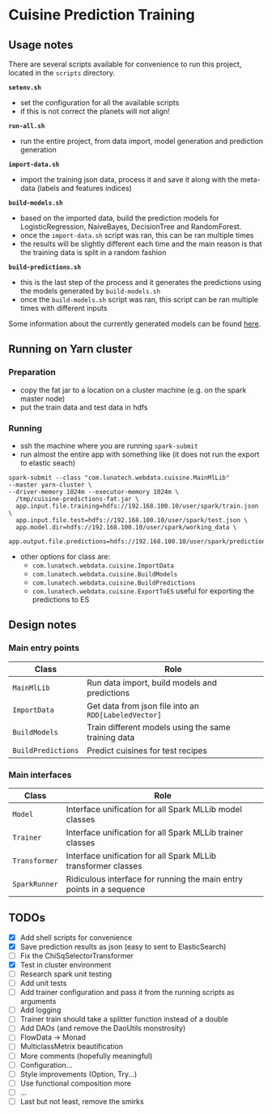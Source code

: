 # Cuisine Prediction Training

## Usage notes

There are several scripts available for convenience to run this project, located in the `scripts` directory.

**`setenv.sh`**
- set the configuration for all the available scripts
- if this is not correct the planets will not align!

**`run-all.sh`**
- run the entire project, from data import, model generation and prediction generation

**`import-data.sh`**
- import the training json data, process it and save it along with the meta-data (labels and features indices)

**`build-models.sh`**
- based on the imported data, build the prediction models for LogisticRegression, NaiveBayes, DecisionTree and RandomForest.
- once the `import-data.sh` script was ran, this can be ran multiple times
- the results will be slightly different each time and the main reason is that the training data is split in a random fashion

**`build-predictions.sh`**
- this is the last step of the process and it generates the predictions using the models generated by `build-models.sh`
- once the `build-models.sh` script was ran, this script can be ran multiple times with different inputs

Some information about the currently generated models can be found [here](./docs/data_analysis_notes.md).

## Running on Yarn cluster

### Preparation
- copy the fat jar to a location on a cluster machine (e.g. on the spark master node)
- put the train data and test data in hdfs

### Running
- ssh the machine where you are running `spark-submit`
- run almost the entire app with something like (it does not run the export to elastic seach)

```
spark-submit --class "com.lunatech.webdata.cuisine.MainMlLib"
--master yarn-cluster \
--driver-memory 1024m --executor-memory 1024m \
  /tmp/cuisine-predictions-fat.jar \
  app.input.file.training=hdfs://192.168.100.10/user/spark/train.json \
  app.input.file.test=hdfs://192.168.100.10/user/spark/test.json \
  app.model.dir=hdfs://192.168.100.10/user/spark/working_data \
  app.output.file.predictions=hdfs://192.168.100.10/user/spark/predictions
```

- other options for class are: 
  - `com.lunatech.webdata.cuisine.ImportData`
  - `com.lunatech.webdata.cuisine.BuildModels`
  - `com.lunatech.webdata.cuisine.BuildPredictions`
  - `com.lunatech.webdata.cuisine.ExportToES` useful for exporting the predictions to ES

## Design notes

### Main entry points

| Class | Role |
| ----- | ---- |
| `MainMlLib`            | Run data import, build models and predictions        |
| `ImportData`           | Get data from json file into an `RDD[LabeledVector]` |
| `BuildModels`          | Train different models using the same training data  |
| `BuildPredictions`     | Predict cuisines for test recipes                    |

### Main interfaces

| Class | Role |
| ----- | ---- |
| `Model`            | Interface unification for all Spark MLLib model classes       |
| `Trainer`          | Interface unification for all Spark MLLib trainer classes     |
| `Transformer`      | Interface unification for all Spark MLLib transformer classes |
| `SparkRunner`      | Ridiculous interface for running the main entry points in a sequence |

## TODOs

- [x] Add shell scripts for convenience
- [x] Save prediction results as json (easy to sent to ElasticSearch)
- [ ] Fix the ChiSqSelectorTransformer
- [x] Test in cluster environment
- [ ] Research spark unit testing
- [ ] Add unit tests
- [ ] Add trainer configuration and pass it from the running scripts as arguments
- [ ] Add logging
- [ ] Trainer train should take a splitter function instead of a double
- [ ] Add DAOs (and remove the DaoUtils monstrosity)
- [ ] FlowData -> Monad
- [ ] MulticlassMetrix beautification
- [ ] More comments (hopefully meaningful)
- [ ] Configuration...
- [ ] Style improvements (Option, Try...)
- [ ] Use functional composition more
- [ ] ...
- [ ] Last but not least, remove the smirks
